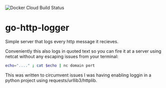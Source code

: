 ![Docker Cloud Build Status](https://img.shields.io/docker/cloud/build/quintok/go-http-logger)
# go-http-logger
Simple server that logs every http message it recieves.

Conveniently this also logs in quoted text so you can fire it at a server using netcat without any escaping issues from your terminal:

```bash
echo="...." ; cat $echo | nc domain port
```

This was written to circumvent issues I was having enabling loggin in a python project using requests/urllib3/httplib.
